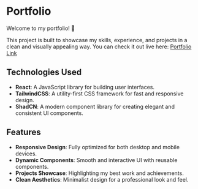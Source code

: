 # Portfolio

Welcome to my portfolio! 🎉

This project is built to showcase my skills, experience, and projects in a clean and visually appealing way. You can check it out live here: [Portfolio Link](https://rakotomalala01.github.io/portfolio/)

## Technologies Used

- **React**: A JavaScript library for building user interfaces.
- **TailwindCSS**: A utility-first CSS framework for fast and responsive design.
- **ShadCN**: A modern component library for creating elegant and consistent UI components.

## Features

- **Responsive Design**: Fully optimized for both desktop and mobile devices.
- **Dynamic Components**: Smooth and interactive UI with reusable components.
- **Projects Showcase**: Highlighting my best work and achievements.
- **Clean Aesthetics**: Minimalist design for a professional look and feel.
